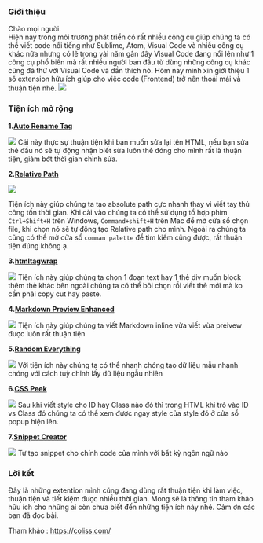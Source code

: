 ### Giới thiệu
Chào mọi người.<br>
Hiện nay trong môi trường phát triển có rất nhiều công cụ giúp chúng ta có thể viết code nổi tiếng như Sublime, Atom, Visual Code và nhiều công cụ khác nữa nhưng có lẽ trong vài năm gần đây Visual Code đang nổi lên như 1 công cụ phổ biến mà rất nhiều người ban đầu từ dùng những công cụ khác cũng đã thử với Visual Code và dần thích nó. Hôm nay mình xin giới thiệu 1 số extension hữu ích giúp cho việc code (Frontend) trở nên thoải mái và thuận tiện nhé.
![](https://images.viblo.asia/4251873b-29eb-4222-be57-652a171d386a.jpeg)

###  Tiện ích mở rộng

**1.[Auto Rename Tag](https://marketplace.visualstudio.com/items?itemName=formulahendry.auto-rename-tag)**

![](https://images.viblo.asia/50e703e9-ff7d-44e5-a07c-8c1863630344.gif)
Cái này thực sự thuận tiện khi bạn muốn sửa lại tên  HTML, nếu bạn sửa thẻ đầu nó sẽ tự động nhận biết sửa luôn thẻ đóng cho mình rất là thuận tiện, giảm bớt thời gian chỉnh sửa.

**2.[Relative Path](https://marketplace.visualstudio.com/items?itemName=jakob101.RelativePath)**

![](https://images.viblo.asia/9ef6d584-6c26-4a7f-a17f-e7a0d6dd0538.gif)

Tiện ích này giúp chúng ta tạo absolute path cực nhanh thay vì viết tay thủ công tốn thời gian. Khi cài vào chúng ta có thể sử dụng tổ hợp phím `Ctrl+Shift+H` trên Windows, `Command+shift+H` trên Mac để mở cửa sổ chọn file, khi chọn nó sẽ tự động tạo Relative path cho mình. Ngoài ra chúng ta cũng có thể mở cửa sổ `comman palette` để tìm kiếm cũng được, rất thuận tiện đúng không ạ.

**3.[htmltagwrap](https://marketplace.visualstudio.com/items?itemName=bradgashler.htmltagwrap)**

![](https://images.viblo.asia/6caed268-49ae-45b9-b117-f7ff4a90b088.gif)
Tiện ích này giúp chúng ta chọn 1 đoạn text hay 1 thẻ div muốn block thêm thẻ khác bên ngoài chúng ta có thể bôi chọn rồi viết thẻ mới mà ko cần phải copy cut hay paste.

**4.[Markdown Preview Enhanced](https://marketplace.visualstudio.com/items?itemName=shd101wyy.markdown-preview-enhanced)**

![](https://images.viblo.asia/815f58f2-394c-4130-bb86-6172ea00b042.png)
Tiện ích này giúp chúng ta viết Markdown inline vừa viết vừa preivew được luôn rất thuận tiện

**5.[Random Everything](https://marketplace.visualstudio.com/items?itemName=helixquar.randomeverything)**

![](https://images.viblo.asia/9e8f8821-807a-4050-917e-35a458b1a5b9.gif)
 Với tiện ích này chúng ta có thể nhanh chóng tạo dữ liệu mẫu nhanh chóng với cách tuỳ chỉnh lấy dữ liệu ngẫu nhiên
 
 **6.[CSS Peek](https://marketplace.visualstudio.com/items?itemName=pranaygp.vscode-css-peek)**
 
![](https://images.viblo.asia/14b1d516-4c03-4876-bd20-0c477ed99005.gif)
Sau khi viết style cho ID hay Class nào đó thì trong HTML khi trỏ vào ID vs Class đó chúng ta có thể xem được ngay style của style đó ở cửa sổ popup hiện lên.

**7.[Snippet Creator](https://marketplace.visualstudio.com/items?itemName=ryanolsonx.snippet-creator)**

![](https://images.viblo.asia/b0e0f0ff-a90b-4102-897b-fb127e79cea7.gif)
Tự tạo snippet cho chính code của mình với bất kỳ ngôn ngữ nào


### Lời kết
 Đây là những extention mình cũng đang dùng rất thuận tiện khi làm việc, thuận tiện và tiết kiệm được nhiều thời gian. Mong sẽ là thông tin tham khảo hữu ích cho những ai còn chưa biết đến những tiện ích này nhé. Cảm ơn các bạn đã đọc bài.

Tham khảo : https://coliss.com/